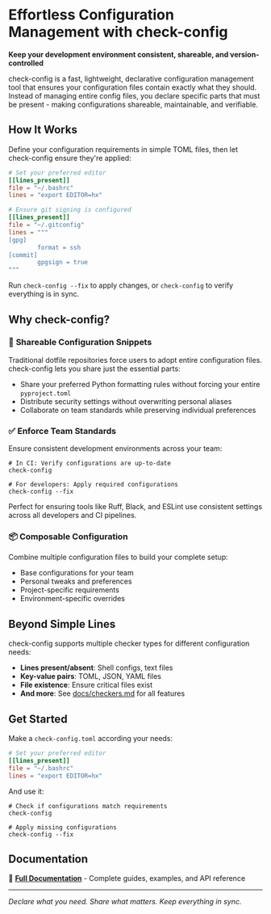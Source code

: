 # Effortless Configuration Management with check-config

**Keep your development environment consistent, shareable, and version-controlled**

check-config is a fast, lightweight, declarative configuration management tool that ensures your configuration files
contain exactly what they should. Instead of managing entire config files,
you declare specific parts that must be present - making configurations shareable, maintainable, and verifiable.

## How It Works

Define your configuration requirements in simple TOML files, then let check-config ensure they're applied:

```toml
# Set your preferred editor
[[lines_present]]
file = "~/.bashrc"
lines = "export EDITOR=hx"
```

```toml
# Ensure git signing is configured
[[lines_present]]
file = "~/.gitconfig"
lines = """
[gpg]
        format = ssh
[commit]
        gpgsign = true
"""
```

Run `check-config --fix` to apply changes, or `check-config` to verify everything is in sync.

## Why check-config?

### 🔧 **Shareable Configuration Snippets**

Traditional dotfile repositories force users to adopt entire configuration files. check-config lets you share just the essential parts:
- Share your preferred Python formatting rules without forcing your entire `pyproject.toml`
- Distribute security settings without overwriting personal aliases
- Collaborate on team standards while preserving individual preferences

### ✅ **Enforce Team Standards**

Ensure consistent development environments across your team:

```shell
# In CI: Verify configurations are up-to-date
check-config

# For developers: Apply required configurations  
check-config --fix
```

Perfect for ensuring tools like Ruff, Black, and ESLint use consistent settings across all developers and CI pipelines.

### 📦 **Composable Configuration**

Combine multiple configuration files to build your complete setup:
- Base configurations for your team
- Personal tweaks and preferences  
- Project-specific requirements
- Environment-specific overrides

## Beyond Simple Lines

check-config supports multiple checker types for different configuration needs:
- **Lines present/absent**: Shell configs, text files
- **Key-value pairs**: TOML, JSON, YAML files
- **File existence**: Ensure critical files exist
- **And more**: See [docs/checkers.md](docs/checkers.md) for all features

## Get Started

Make a `check-config.toml` according your needs:

```toml
# Set your preferred editor
[[lines_present]]
file = "~/.bashrc"
lines = "export EDITOR=hx"
```

And use it:

```shell
# Check if configurations match requirements
check-config

# Apply missing configurations
check-config --fix
```

## Documentation

📖 **[Full Documentation](https://check-config.readthedocs.io)** - Complete guides, examples, and API reference

---

*Declare what you need. Share what matters. Keep everything in sync.*
